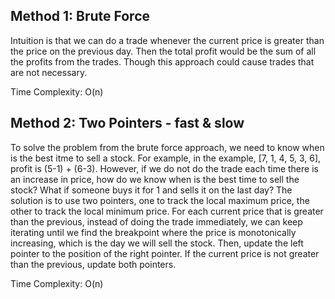 ## Method 1: Brute Force

Intuition is that we can do a trade whenever the current price is greater than the price on the previous day. Then the total profit would
be the sum of all the profits from the trades. Though this approach could cause trades that are not necessary.

Time Complexity: O(n)

## Method 2: Two Pointers - fast & slow

To solve the problem from the brute force approach, we need to know when is the best itme to sell a stock. For example, in the example,
[7, 1, 4, 5, 3, 6], profit is (5-1) + (6-3). However, if we do not do the trade each time there is an increase in price, how do we know
when is the best time to sell the stock? What if someone buys it for 1 and sells it on the last day? The solution is to use two pointers,
one to track the local maximum price, the other to track the local minimum price. For each current price that is greater than the 
previous, instead of doing the trade immediately, we can keep iterating until we find the breakpoint where the price is monotonically 
increasing, which is the day we will sell the stock. Then, update the left pointer to the position of the right pointer. If the current 
price is not greater than the previous, update both pointers.

Time Complexity: O(n)
